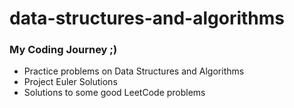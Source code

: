 ﻿# data-structures-and-algorithms

### My Coding Journey ;)


- Practice problems on Data Structures and Algorithms
- Project Euler Solutions 
- Solutions to some good LeetCode problems